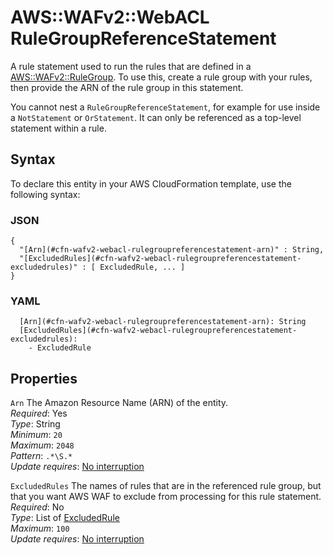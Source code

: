 # AWS::WAFv2::WebACL RuleGroupReferenceStatement<a name="aws-properties-wafv2-webacl-rulegroupreferencestatement"></a>

A rule statement used to run the rules that are defined in a [AWS::WAFv2::RuleGroup](aws-resource-wafv2-rulegroup.md)\. To use this, create a rule group with your rules, then provide the ARN of the rule group in this statement\.

You cannot nest a `RuleGroupReferenceStatement`, for example for use inside a `NotStatement` or `OrStatement`\. It can only be referenced as a top\-level statement within a rule\.

## Syntax<a name="aws-properties-wafv2-webacl-rulegroupreferencestatement-syntax"></a>

To declare this entity in your AWS CloudFormation template, use the following syntax:

### JSON<a name="aws-properties-wafv2-webacl-rulegroupreferencestatement-syntax.json"></a>

```
{
  "[Arn](#cfn-wafv2-webacl-rulegroupreferencestatement-arn)" : String,
  "[ExcludedRules](#cfn-wafv2-webacl-rulegroupreferencestatement-excludedrules)" : [ ExcludedRule, ... ]
}
```

### YAML<a name="aws-properties-wafv2-webacl-rulegroupreferencestatement-syntax.yaml"></a>

```
  [Arn](#cfn-wafv2-webacl-rulegroupreferencestatement-arn): String
  [ExcludedRules](#cfn-wafv2-webacl-rulegroupreferencestatement-excludedrules): 
    - ExcludedRule
```

## Properties<a name="aws-properties-wafv2-webacl-rulegroupreferencestatement-properties"></a>

`Arn`  <a name="cfn-wafv2-webacl-rulegroupreferencestatement-arn"></a>
The Amazon Resource Name \(ARN\) of the entity\.  
*Required*: Yes  
*Type*: String  
*Minimum*: `20`  
*Maximum*: `2048`  
*Pattern*: `.*\S.*`  
*Update requires*: [No interruption](https://docs.aws.amazon.com/AWSCloudFormation/latest/UserGuide/using-cfn-updating-stacks-update-behaviors.html#update-no-interrupt)

`ExcludedRules`  <a name="cfn-wafv2-webacl-rulegroupreferencestatement-excludedrules"></a>
The names of rules that are in the referenced rule group, but that you want AWS WAF to exclude from processing for this rule statement\.   
*Required*: No  
*Type*: List of [ExcludedRule](aws-properties-wafv2-webacl-excludedrule.md)  
*Maximum*: `100`  
*Update requires*: [No interruption](https://docs.aws.amazon.com/AWSCloudFormation/latest/UserGuide/using-cfn-updating-stacks-update-behaviors.html#update-no-interrupt)